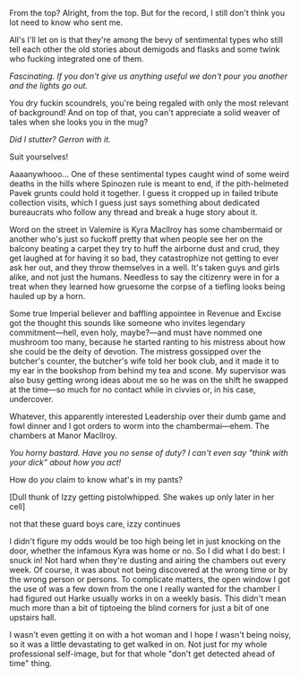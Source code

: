 From the top? Alright, from the top. But for the record, I still don't think you lot need to know who sent me.

All's I'll let on is that they're among the bevy of sentimental types who still tell each other the old stories about demigods and flasks and some twink who fucking integrated one of them.

_Fascinating. If you don't give us anything useful we don't pour you another and the lights go out._

You dry fuckin scoundrels, you're being regaled with only the most relevant of background! And on top of that, you can't appreciate a solid weaver of tales when she looks you in the mug?

_Did I stutter? Gerron with it._

Suit yourselves!

Aaaanywhooo... One of these sentimental types caught wind of some weird deaths in the hills where Spinozen rule is meant to end, if the pith-helmeted Pavek grunts could hold it together. I guess it cropped up in failed tribute collection visits, which I guess just says something about dedicated bureaucrats who follow any thread and break a huge story about it.

Word on the street in Valemire is Kyra Macllroy has some chambermaid or another who's just so fuckoff pretty that when people see her on the balcony beating a carpet they try to huff the airborne dust and crud, they get laughed at for having it so bad, they catastrophize not getting to ever ask her out, and they throw themselves in a well. It's taken guys and girls alike, and not just the humans. Needless to say the citizenry were in for a treat when they learned how gruesome the corpse of a tiefling looks being hauled up by a horn.

Some true Imperial believer and baffling appointee in Revenue and Excise got the thought this sounds like someone who invites legendary commitment—hell, even holy, maybe?—and must have nommed one mushroom too many, because he started ranting to his mistress about how she could be the deity of devotion. The mistress gossipped over the butcher's counter, the butcher's wife told her book club, and it made it to my ear in the bookshop from behind my tea and scone. My supervisor was also busy getting wrong ideas about me so he was on the shift he swapped at the time—so much for no contact while in civvies or, in his case, undercover.

Whatever, this apparently interested Leadership over their dumb game and fowl dinner and I got orders to worm into the chambermai—ehem. The chambers at Manor Macllroy.

_You horny bastard. Have you no sense of duty? I can't even say "think with your dick" about how you act!_

How do *you* claim to know what's in my pants?

[Dull thunk of Izzy getting pistolwhipped. She wakes up only later in her cell]

not that these guard boys care, izzy continues

I didn't figure my odds would be too high being let in just knocking on the door, whether the infamous Kyra was home or no. So I did what I do best: I snuck in! Not hard when they're dusting and airing the chambers out every week. Of course, it was about not being discovered at the wrong time or by the wrong person or persons. To complicate matters, the open window I got the use of was a few down from the one I really wanted for the chamber I had figured out Harke usually works in on a weekly basis. This didn't mean much more than a bit of tiptoeing the blind corners for just a bit of one upstairs hall.

I wasn't even getting it on with a hot woman and I hope I wasn't being noisy, so it was a little devastating to get walked in on. Not just for my whole professional self-image, but for that whole "don't get detected ahead of time" thing.